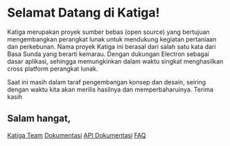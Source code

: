 Selamat Datang di Katiga!
=========================

Katiga merupakan proyek sumber bebas (open source) yang bertujuan mengembangkan perangkat lunak untuk mendukung kegiatan pertaniaan dan perkebunan. Nama proyek Katiga ini berasal dari salah satu kata dari Basa Sunda yang berarti kemarau. Dengan dukungan Electron sebagai dasar aplikasi, sehingga memungkinkan dalam waktu singkat menghasilkan cross platform perangkat lunak.

Saat ini masih dalam taraf pengembangan konsep dan desain, seiring dengan waktu kita akan merilis hasilnya dan memperbaharuinya. Terima kasih

Salam hangat,
-------------
[Katiga Team](mailto:support@kati.ga)
[Dokumentasi](https://docs.kati.ga)
[API Dokumentasi](https://api.docs.kati.ga)
[FAQ](https://help.kati.ga)
